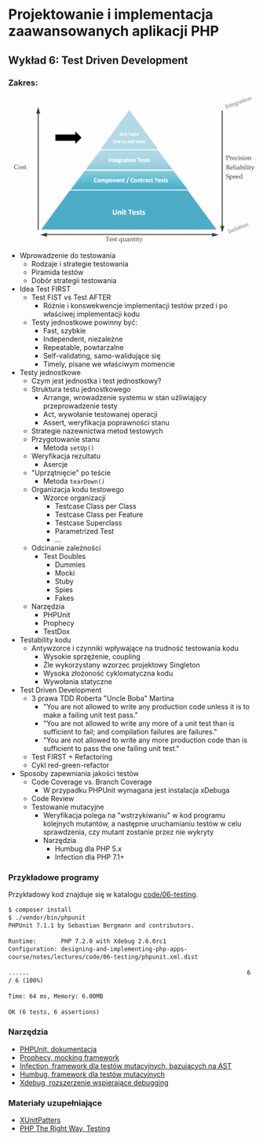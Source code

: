 # Projektowanie i implementacja zaawansowanych aplikacji PHP

## Wykład 6: Test Driven Development

### Zakres:

![Piramida testów](/notes/lectures/assets/06-testing/test-pyramid.png)

- Wprowadzenie do testowania
    - Rodzaje i strategie testowania
    - Piramida testów
    - Dobór strategii testowania 
- Idea Test FIRST
    - Test FIST vs Test AFTER
        - Różnie i konswekwencje implementacji testów przed i po właściwej implementacji kodu
    - Testy jednostkowe powinny być:
        - Fast, szybkie
        - Independent, niezależne
        - Repeatable, powtarzalne
        - Self-validating, samo-walidujące się
        - Timely, pisane we właściwym momencie
- Testy jednostkowe
    - Czym jest jednostka i test jednostkowy?
    - Struktura testu jednostkowego
        - Arrange, wrowadzenie systemu w stan użliwiający przeprowadzenie testy
        - Act, wywołanie testowanej operacji
        - Assert, weryfikacja poprawności stanu
    - Strategie nazewnictwa metod testowych
    - Przygotowanie stanu
      - Metoda `setUp()`
    - Weryfikacja rezultatu
        - Asercje
    - "Uprzątnięcie" po teście
      - Metoda `tearDown()`
    - Organizacja kodu testowego
        - Wzorce organizacji
            - Testcase Class per Class
            - Testcase Class per Feature
            - Testcase Superclass
            - Parametrized Test
            - ...
    - Odcinanie zależności
        - Test Doubles
            - Dummies
            - Mocki
            - Stuby
            - Spies
            - Fakes
    - Narzędzia
        - PHPUnit
        - Prophecy
        - TestDox
- Testability kodu
    - Antywzorce i czynniki wpływające na trudność testowania kodu
        - Wysokie sprzężenie, coupling
        - Źle wykorzystany wzorzec projektowy Singleton
        - Wysoka złożoność cyklomatyczna kodu
        - Wywołania statyczne
- Test Driven Development
    - 3 prawa TDD Roberta "Uncle Boba" Martina
        - "You are not allowed to write any production code unless it is to make a failing unit test pass."
        - "You are not allowed to write any more of a unit test than is sufficient to fail; and compilation failures are failures."
        - "You are not allowed to write any more production code than is sufficient to pass the one failing unit test."
    - Test FIRST + Refactoring
    - Cykl red-green-refactor
- Sposoby zapewniania jakości testów
  - Code Coverage vs. Branch Coverage
    - W przypadku PHPUnit wymagana jest instalacja xDebuga
  - Code Review
  - Testowanie mutacyjne
    - Weryfikacja polega na "wstrzykiwaniu" w kod programu kolejnych mutantów, a następnie uruchamianiu testów w celu sprawdzenia, czy mutant zostanie przez nie wykryty
    - Narzędzia
      - Humbug dla PHP 5.x
      - Infection dla PHP 7.1+
     
### Przykładowe programy

Przykładowy kod znajduje się w katalogu [code/06-testing](code/06-testing).

```
$ composer install
$ ./vendor/bin/phpunit
PHPUnit 7.1.1 by Sebastian Bergmann and contributors.

Runtime:       PHP 7.2.0 with Xdebug 2.6.0rc1
Configuration: designing-and-implementing-php-apps-course/notes/lectures/code/06-testing/phpunit.xml.dist

......                                                              6 / 6 (100%)

Time: 64 ms, Memory: 6.00MB

OK (6 tests, 6 assertions)
```


### Narzędzia

- [PHPUnit, dokumentacja](https://phpunit.readthedocs.io/en/latest/)
- [Prophecy, mocking framework](https://github.com/phpspec/prophecy)
- [Infection, framework dla testów mutacyjnych, bazujących na AST](https://github.com/infection/infection)
- [Humbug, framework dla testów mutacyjnych](https://github.com/humbug/humbug)
- [Xdebug, rozszerzenie wspierające debugging](https://xdebug.org)

### Materiały uzupełniające

- [XUnitPatters](http://xunitpatterns.com)
- [PHP The Right Way, Testing](http://www.phptherightway.com/#testing) 